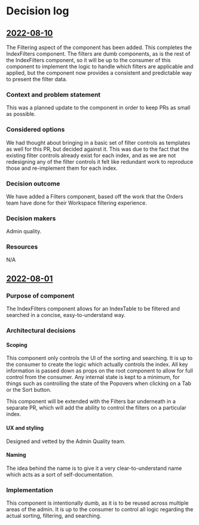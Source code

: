 # Decision log

## [2022-08-10](https://github.com/Shopify/web/pull/70535)

The Filtering aspect of the component has been added. This completes the IndexFilters component. The filters are dumb components, as is the rest of the IndexFilters component, so it will be up to the consumer of this component to implement the logic to handle which filters are applicable and applied, but the component now provides a consistent and predictable way to present the filter data.

### Context and problem statement

This was a planned update to the component in order to keep PRs as small as possible.

### Considered options

We had thought about bringing in a basic set of filter controls as templates as well for this PR, but decided against it. This was due to the fact that the existing filter controls already exist for each index, and as we are not redesigning any of the filter controls it felt like redundant work to reproduce those and re-implement them for each index.

### Decision outcome

We have added a Filters component, based off the work that the Orders team have done for their Workspace filtering experience.

### Decision makers

Admin quality.

### Resources

N/A

## [2022-08-01](https://github.com/Shopify/shopify/issues/311131)

### Purpose of component

The IndexFilters component allows for an IndexTable to be filtered and searched in a concise, easy-to-understand way.

### Architectural decisions

#### Scoping

This component only controls the UI of the sorting and searching. It is up to the consumer to create the logic which actually controls the index. All key information is passed down as props on the root component to allow for full control from the consumer. Any internal state is kept to a minimum, for things such as controlling the state of the Popovers when clicking on a Tab or the Sort button.

This component will be extended with the Filters bar underneath in a separate PR, which will add the ability to control the filters on a particular index.

#### UX and styling

Designed and vetted by the Admin Quality team.

#### Naming

The idea behind the name is to give it a very clear-to-understand name which acts as a sort of self-documentation.

### Implementation

This component is intentionally dumb, as it is to be reused across multiple areas of the admin. It is up to the consumer to control all logic regarding the actual sorting, filtering, and searching.
